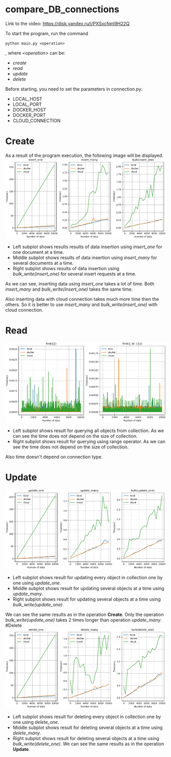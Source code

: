 # compare_DB_connections
Link to the video: https://disk.yandex.ru/i/PXSxcfqnl9H22Q


To start the program, run the command
```
python main.py <operation>
```
, where *\<operation\>* can be:
- *create*
- *read*
- *update*
- *delete*

Before starting, you need to set the parameters in connection.py:
- LOCAL_HOST 
- LOCAL_PORT
- DOCKER_HOST
- DOCKER_PORT
- CLOUD_CONNECTION
# Create
As a result of the program execution, the following image will be displayed.
![Create](https://github.com/MVjimboUniversity/compare_DB_connections/blob/main/create.png?raw=true "Create")
- Left subplot shows results results of data insertion using *insert_one* 
for one document at a time.
- Middle subplot shows results of data insertion using *insert_many*
for several documents at a time.
- Right subplot shows results of data insertion using *bulk_write(insert_one)*
for several insert requests at a time.

As we can see, inserting data using *insert_one* takes a lot of time. Both *insert_many*
and *bulk_write(insert_one)* takes the same time.

Also inserting data with cloud connection takes much more time then the others.
So it is better to use *insert_many* and *bulk_write(insert_one)*
with cloud connection.
# Read
![Read](https://github.com/MVjimboUniversity/compare_DB_connections/blob/main/read.png?raw=true "Read")
- Left subplot shows result for querying all objects from collection. 
As we can see the time does not depend on the size of collection.
- Right subplot shows result for querying using range operator.
As we can see the time does not depend on the size of collection.

Also time doesn't depend on connection type.
# Update
![Update](https://github.com/MVjimboUniversity/compare_DB_connections/blob/main/update.png?raw=true "Update")
- Left subplot shows result for updating every object in collection one by one using *update_one*.
- Middle subplot shows result for updating several objects at a time using *update_many*.
- Right subplot shows result for updating several objects at a time using *bulk_write(update_one)*.

We can see the same results as in the operation **Create**.
Only the operation *bulk_write(update_one)* takes 2 times longer than operation *update_many*.
#Delete
![Delete](https://github.com/MVjimboUniversity/compare_DB_connections/blob/main/delete.png?raw=true "Delete")
- Left subplot shows result for deleting every object in collection one by one using *delete_one*.
- Middle subplot shows result for deleting several objects at a time using *delete_many*.
- Right subplot shows result for deleting several objects at a time using *bulk_write(delete_one)*.
We can see the same results as in the operation **Update**.